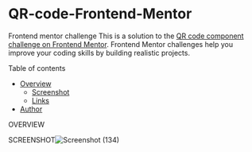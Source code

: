 # QR-code-Frontend-Mentor
Frontend mentor challenge
This is a solution to the [QR code component challenge on Frontend Mentor](https://www.frontendmentor.io/challenges/qr-code-component-iux_sIO_H). Frontend Mentor challenges help you improve your coding skills by building realistic projects.

Table of contents

- [Overview](#overview)
  - [Screenshot](#screenshot)
  - [Links](#links)
- [Author](#author)

OVERVIEW


SCREENSHOT![Screenshot (134)](https://user-images.githubusercontent.com/94693297/169710154-5c59ee45-e6ef-48bf-a188-0899ee92bc4c.png)


